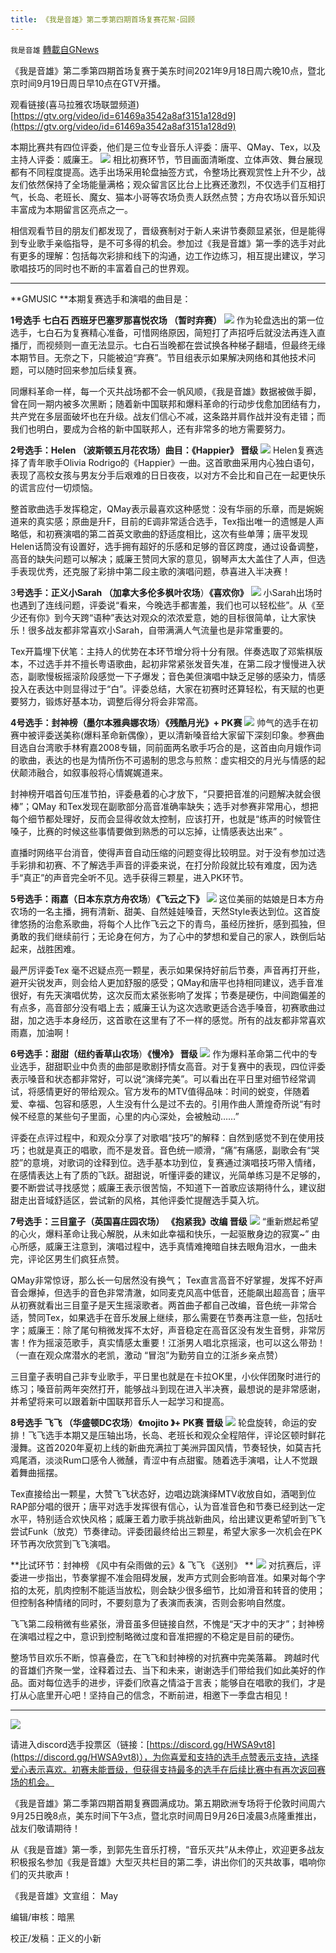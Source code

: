```yaml
---
title: 《我是音雄》第二季第四期首场复赛花絮·回顾
---
```

`我是音雄` [轉載自GNews](https://gnews.org/zh-hans/1553176/)

《我是音雄》第二季第四期首场复赛于美东时间2021年9月18日周六晚10点，暨北京时间9月19日周日早10点在GTV开播。

观看链接(喜马拉雅农场联盟频道) [https://gtv.org/video/id=61469a3542a8af3151a128d9](https://gtv.org/video/id=61469a3542a8af3151a128d9)

本期比赛共有四位评委，他们是三位专业音乐人评委：唐平、QMay、Tex，以及主持人评委：威廉王。
![](https://assets.gnews.org/wp-content/uploads/2021/09/16x9-feature-photos-MOS-logos-49.png)
相比初赛环节，节目画面清晰度、立体声效、舞台展现都有不同程度提高。选手出场采用轮盘抽签方式，令整场比赛观赏性上升不少，战友们依然保持了全场能量满格；观众留言区比台上比赛还激烈，不仅选手们互相打气，长岛、老班长、魔女、猫本小哥等农场负责人跃然点赞；方舟农场以音乐知识丰富成为本期留言区亮点之一。

相信观看节目的朋友们都发现了，晋级赛制对于新人来讲节奏颇显紧张，但是能得到专业歌手亲临指导，是不可多得的机会。参加过《我是音雄》第一季的选手对此有更多的理解：包括每次彩排和线下的沟通，边工作边练习，相互提出建议，学习歌唱技巧的同时也不断的丰富着自己的世界观。

* * *

**GMUSIC **本期复赛选手和演唱的曲目是：

**1号选手 七白石 西班牙巴塞罗那喜悦农场   （暂时弃赛）**
![](https://assets.gnews.org/wp-content/uploads/2021/09/Screen-Shot-2021-09-24-at-19.45.22.png)
作为轮盘选出的第一位选手，七白石为复赛精心准备，可惜网络原因，简短打了声招呼后就没法再连入直播厅，而视频则一直无法显示。七白石当晚都在尝试换各种梯子翻墙，但最终无缘本期节目。无奈之下，只能被迫“弃赛”。节目组表示如果解决网络和其他技术问题，可以随时回来参加后续复赛。

同爆料革命一样，每一个灭共战场都不会一帆风顺，《我是音雄》数据被做手脚，曾在同一期内被多次黑断；随着新中国联邦和爆料革命的行动步伐愈加团结有力，共产党在多层面破坏也在升级。战友们信心不减，这条路并肩作战并没有走错；而我们也明白，要成为合格的新中国联邦人，还有非常多的地方需要努力。

**2号选手：Helen （波斯顿五月花农场）曲目：《Happier》 晋级**
![](https://assets.gnews.org/wp-content/uploads/2021/09/Screen-Shot-2021-09-24-at-19.45.36.png)
Helen复赛选择了青年歌手Olivia Rodrigo的《Happier》一曲。这首歌曲采用内心独白语句，表现了高校女孩与男友分手后艰难的日日夜夜，以对方不会比和自己在一起更快乐的谎言应付一切烦恼。

整首歌曲选手发挥稳定，QMay表示最喜欢这种感觉：没有华丽的乐章，而是婉婉道来的真实感；原曲是升F，目前的E调非常适合选手，Tex指出唯一的遗憾是人声略低，和初赛演唱的第二首英文歌曲的舒适度相比，这次有些单薄；唐平发现Helen话筒没有设置好，选手拥有超好的乐感和足够的音区跨度，通过设备调整，高音的缺失问题可以解决；威廉王赞同大家的意见，钢琴声太大盖住了人声，但选手表现优秀，还克服了彩排中第二段主歌的演唱问题，恭喜进入半决赛！

3**号选手：正义小Sarah （加拿大多伦多枫叶农场**）**《喜欢你》**
![](https://assets.gnews.org/wp-content/uploads/2021/09/Screen-Shot-2021-09-24-at-19.46.36.png)
小Sarah出场时也遇到了连线问题，评委说“看来，今晚选手都害羞，我们也可以轻松些”。从《至少还有你》到今天跨“语种”表达对观众的浓浓爱意，她的目标很简单，让大家快乐！很多战友都非常喜欢小Sarah，自带满满人气流量也是非常重要的。

Tex开篇埋下伏笔：主持人的优势在本环节增分将十分有限。伴奏选取了邓紫棋版本，不过选手并不擅长粤语歌曲，起初非常紧张发音失准，在第二段才慢慢进入状态，副歌慢板摇滚阶段感觉一下子爆发；音色美但演唱中缺乏足够的感染力，情感投入在表达中则显得过于“白”。评委总结，大家在初赛时还算轻松，有天赋的也更要努力，锻炼好基本功，调整后得分将会非常高。

**4号选手：封神榜（墨尔本雅典娜农场**）**《残酷月光》+ PK赛**
![](https://assets.gnews.org/wp-content/uploads/2021/09/Screen-Shot-2021-09-24-at-19.48.13.png)
帅气的选手在初赛中被评委送美称(爆料革命新偶像），更以清新嗓音给大家留下深刻印象。参赛曲目选自台湾歌手林宥嘉2008专辑，同前面两名歌手巧合的是，这首由向月娥作词的歌曲，表达的也是为情所伤不可遏制的思念与煎熬：虚实相交的月光与情感的起伏颠沛融合，如叙事般将心情娓娓道来。

封神榜开唱首句压准节拍，评委悬着的心才放下，“只要把音准的问题解决就会很棒”；QMay 和Tex发现在副歌部分高音准确率缺失；选手对参赛非常用心，想把每个细节都处理好，反而会显得收敛太控制，应该打开，也就是“练声的时候管住嗓子，比赛的时候这些事情要做到熟悉的可以忘掉，让情感表达出来” 。

直播时网络平台消音，使得声音自动压缩的问题变得比较明显。对于没有参加过选手彩排和初赛、不了解选手声音的评委来说，在打分阶段就比较有难度，因为选手“真正”的声音完全听不见。选手获得三颗星，进入PK环节。

**5号选手：雨嘉（日本东京方舟农场**）**《飞云之下》**
![](https://assets.gnews.org/wp-content/uploads/2021/09/Screen-Shot-2021-09-24-at-19.48.36.png)
这位美丽的姑娘是日本方舟农场的一名主播，拥有清新、甜美、自然娃娃嗓音，天然Style表达到位。这首旋律悠扬的治愈系歌曲，将每个人比作飞云之下的青鸟，虽经历挫折，感到孤独，但勇敢的我们继续前行；无论身在何方，为了心中的梦想和爱自己的家人，跌倒后站起来，战胜困难。

最严厉评委Tex 毫不迟疑点亮一颗星，表示如果保持好前后节奏，声音再打开些，避开尖锐发声，则会给人更加舒服的感受；QMay和唐平也持相同建议，选手音准很好，有先天演唱优势，这次反而太紧张影响了发挥；节奏是硬伤，中间跑偏差的有点多，高音部分没有唱上去；威廉王认为这次选歌更适合选手嗓音，初赛歌曲过甜，加之选手本身经历，这首歌在这里有了不一样的感觉。所有的战友都非常喜欢雨嘉，加油啊！

**6号选手：甜甜（纽约香草山农场**）**《慢冷》  晋级**
![](https://assets.gnews.org/wp-content/uploads/2021/09/Screen-Shot-2021-09-24-at-19.49.11.png)
作为爆料革命第二代中的专业选手，甜甜职业中负责的曲部是歌剧抒情女高音。对于复赛中的表现，四位评委表示嗓音和状态都非常好，可以说“演绎完美”。可以看出在平日里对细节经常调试，将感情更好的带给观众。官方发布的MTV值得品味：时间的蜕变，伴随着爱、幸福、包容和感恩，人生没有什么是过不去的。引用作曲人萧煌奇所说“有时候不经意的某些句子里面，心里的内心深处，会被触动……”

评委在点评过程中，和观众分享了对歌唱“技巧”的解释：自然到感觉不到在使用技巧；也就是真正的唱歌，而不是发音。音色统一顺滑，“痛”有痛感，副歌会有“哭腔”的意境，对歌词的诠释到位。选手基本功到位，复赛通过演唱技巧带入情绪，在感情表达上有了质的飞跃。甜甜说，听懂评委的建议，光简单练习是不足够的，要不断尝试寻找感觉；威廉王表示很苦恼，不知道下一首歌应该期待什么，建议甜甜走出音域舒适区，尝试新的风格，其他评委忙提醒选手莫入坑。

**7号选手：三目童子（英国喜庄园农场）  《抱紧我》改编   晋级**
![](https://assets.gnews.org/wp-content/uploads/2021/09/Screen-Shot-2021-09-24-at-19.49.36.png)
“重新燃起希望的心火，爆料革命让我心解脱，从未如此幸福和快乐，一起驱散身边的寂寞~” 由心所感，威廉王注意到，演唱过程中，选手真情难掩暗自抹去眼角泪水，一曲未完，评论区男生们疯狂点赞。

QMay非常惊讶，那么长一句居然没有换气； Tex直言高音不好掌握，发挥不好声音会爆掉，但选手的音色非常清澈，如同麦克风高中低音，还能飙出超高音；唐平从初赛就看出三目童子是天生摇滚歌者。两首曲子都自己改编，音色统一非常合适，赞同Tex，如果选手在音乐发展上继续，那么需要在节奏再注意一些，包括吐字；威廉王：除了尾句稍微发挥不太好，声音稳定在高音区没有发生音劈，非常厉害！作为摇滚范歌手，真实情感太重要！江浙男人唱北京摇滚，也可以这么带劲！（一直在观众席潜水的老凯，激动 “冒泡”为勤劳自立的江浙乡亲点赞）

三目童子表明自己非专业歌手，平日里也就是在卡拉OK里，小伙伴团聚时进行的练习；嗓音前两年突然打开，能够战斗到现在进入半决赛，最想说的是非常感谢，并希望将来可以跟着新中国联邦音乐人一起学习和提高。

**8号选手 飞飞  （华盛顿DC农场**）**《mojito 》+ PK赛 晋级**
![](https://assets.gnews.org/wp-content/uploads/2021/09/Screen-Shot-2021-09-24-at-19.50.04.png)
轮盘旋转，命运的安排！飞飞选手本期又是压轴出场，长岛、老班长和观众全程陪伴，评论区顿时鲜花漫舞。这首2020年夏初上线的新曲充满拉丁美洲异国风情，节奏轻快，如莫吉托鸡尾酒，淡淡Rum口感令人微醺，青涩中有点甜蜜。随着选手演唱，让人不觉跟着舞曲摇摆。

Tex直接给出一颗星，大赞飞飞状态好，边唱边跳演绎MTV收放自如，酒喝到位RAP部分唱的很开；唐平对选手发挥很有信心，认为音准音色和节奏已经到达一定水平，特别适合欢快风格；威廉王着力歌手挑战新曲风，给出建议更希望听到飞飞尝试Funk（放克）节奏律动。评委团最终给出三颗星，希望大家多一次机会在PK 环节再次欣赏到飞飞演唱。

**比试环节：封神榜  《风中有朵雨做的云》& 飞飞  《送别》 **
![](https://assets.gnews.org/wp-content/uploads/2021/09/Screen-Shot-2021-09-24-at-19.50.46.png)
对抗赛后，评委进一步指出，节奏掌握不准会阻碍发展，发声方式则会影响音准。如果对每个字掐的太死，肌肉控制不能适当放松，则会缺少很多细节，比如滑音和转音的使用；但控制各种情绪的同时，不要刻意为了表演而表演，否则会影响自然度。

飞飞第二段稍微有些紧张，滑音虽多但链接自然，不愧是“天才中的天才”；封神榜在演唱过程之中，意识到控制略微过度和音准把握的不稳定是目前的硬伤。

整场节目欢乐不断，惊喜叠峦，在飞飞和封神榜的对抗赛中完美落幕。 跨越时代的音雄们齐聚一堂，诠释着过去、当下和未来，谢谢选手们带给我们如此美好的作品。面对每位选手的进步，评委们欣喜之情溢于言表；能够自在唱歌的我们，才是打从心底里开心吧！坚持自己的信念，不断前进，相邀下一季盘古相见！

* * *

![](https://assets.gnews.org/wp-content/uploads/2021/09/Screen-Shot-2021-09-07-at-10.56.10-AM.png)

请进入discord选手投票区（链接：[https://discord.gg/HWSA9vt8](https://discord.gg/HWSA9vt8)），为你喜爱和支持的选手点赞表示支持，选择爱心表示喜欢。初赛未能晋级，但获得支持最多的选手在后续比赛中有再次返回赛场的机会。

《我是音雄》第二季第四期首期复赛圆满成功。第五期欧洲专场将于伦敦时间周六9月25日晚8点，美东时间下午3点，暨北京时间周日9月26日凌晨3点隆重推出，战友们敬请期待！

从《我是音雄》第一季，到郭先生音乐打榜，“音乐灭共”从未停止，欢迎更多战友积极报名参加《我是音雄》大型灭共栏目的第二季，讲出你们的灭共故事，唱响你们的灭共歌声！

《我是音雄》文宣组： May

编辑/审核：暗黑

校正/发稿：正义的小新
